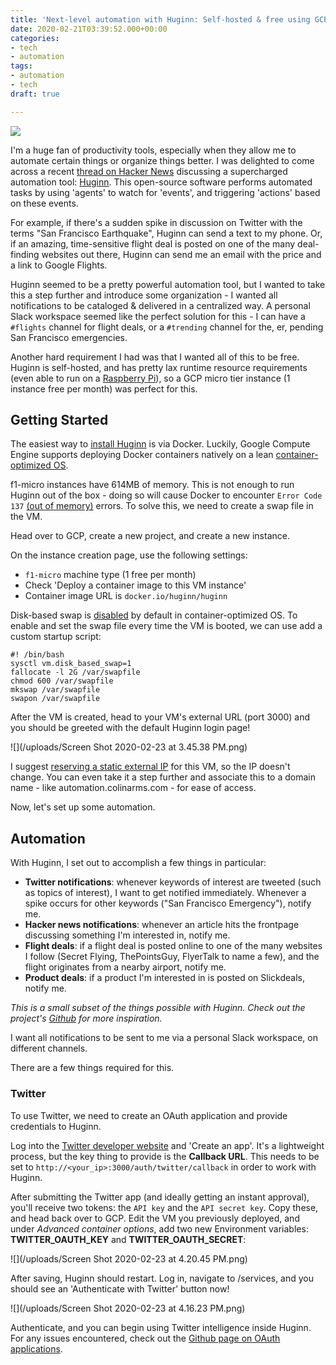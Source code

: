 ```yaml
---
title: 'Next-level automation with Huginn: Self-hosted & free using GCP'
date: 2020-02-21T03:39:52.000+00:00
categories:
- tech
- automation
tags:
- automation
- tech
draft: true

---
```

![](/uploads/automation_small.jpg)

I'm a huge fan of productivity tools, especially when they allow me to automate certain things or organize things better. I was delighted to come across a recent  [thread on Hacker News](https://news.ycombinator.com/item?id=21772610 "Huginn") discussing a supercharged automation tool: [Huginn](https://github.com/huginn/huginn "Huginn"). This open-source software performs automated tasks by using 'agents' to watch for 'events', and triggering 'actions' based on these events.

For example, if there's a sudden spike in discussion on Twitter with the terms "San Francisco Earthquake", Huginn can send a text to my phone. Or, if an amazing, time-sensitive flight deal is posted on one of the many deal-finding websites out there, Huginn can send me an email with the price and a link to Google Flights.

Huginn seemed to be a pretty powerful automation tool, but I wanted to take this a step further and introduce some organization - I wanted all notifications to be cataloged & delivered in a centralized way. A personal Slack workspace seemed like the perfect solution for this - I can have a `#flights` channel for flight deals, or a `#trending` channel for the, er, pending San Francisco emergencies.

Another hard requirement I had was that I wanted all of this to be free. Huginn is self-hosted, and has pretty lax runtime resource requirements (even able to run on a [Raspberry Pi](https://github.com/huginn/huginn/wiki/Running-Huginn-on-minimal-systems-with-low-RAM-&-CPU-e.g.-Raspberry-Pi)), so a GCP micro tier instance (1 instance free per month) was perfect for this.

## Getting Started

The easiest way to [install Huginn](https://github.com/huginn/huginn/blob/master/doc/docker/install.md "Huginn installation") is via Docker. Luckily, Google Compute Engine supports deploying Docker containers natively on a lean [container-optimized OS](https://cloud.google.com/container-optimized-os/docs "Container optimized GCP OS").

f1-micro instances have 614MB of memory. This is not enough to run Huginn out of the box - doing so will cause Docker to encounter `Error Code 137` [(out of memory)](https://success.docker.com/article/what-causes-a-container-to-exit-with-code-137) errors. To solve this, we need to create a swap file in the VM.

Head over to GCP, create a new project, and create a new instance.

On the instance creation page, use the following settings:

* `f1-micro` machine type (1 free per month)
* Check 'Deploy a container image to this VM instance'
* Container image URL is `docker.io/huginn/huginn`

Disk-based swap is [disabled](https://stackoverflow.com/questions/58210222/how-to-enable-swap-swapfile-on-google-container-optimized-os-on-gce) by default in container-optimized OS. To enable and set the swap file every time the VM is booted, we can use add a custom startup script:

    #! /bin/bash
    sysctl vm.disk_based_swap=1
    fallocate -l 2G /var/swapfile
    chmod 600 /var/swapfile
    mkswap /var/swapfile
    swapon /var/swapfile

After the VM is created, head to your VM's external URL (port 3000) and you should be greeted with the default Huginn login page!

![](/uploads/Screen Shot 2020-02-23 at 3.45.38 PM.png)

I suggest [reserving a static external IP](https://cloud.google.com/compute/docs/ip-addresses/reserve-static-external-ip-address "Static IP on GCP") for this VM, so the IP doesn't change. You can even take it a step further and associate this to a domain name - like automation.colinarms.com - for ease of access.

Now, let's set up some automation.

## Automation

With Huginn, I set out to accomplish a few things in particular:

* **Twitter notifications**: whenever keywords of interest are tweeted (such as topics of interest), I want to get notified immediately. Whenever a spike occurs for other keywords ("San Francisco Emergency"), notify me.
* **Hacker news notifications**: whenever an article hits the frontpage discussing something I'm interested in, notify me.
* **Flight deals**: if a flight deal is posted online to one of the many websites I follow (Secret Flying, ThePointsGuy, FlyerTalk to name a few), and the flight originates from a nearby airport, notify me.
* **Product deals**: if a product I'm interested in is posted on Slickdeals, notify me.

_This is a small subset of the things possible with Huginn. Check out the project's_ [_Github_](https://github.com/huginn/huginn#here-are-some-of-the-things-that-you-can-do-with-huginn "Huginn Github") _for more inspiration._

I want all notifications to be sent to me via a personal Slack workspace, on different channels.

There are a few things required for this.

### Twitter

To use Twitter, we need to create an OAuth application and provide credentials to Huginn.

Log into the [Twitter developer website](https://developer.twitter.com/en/apps "Twitter Developers") and 'Create an app'. It's a lightweight process, but the key thing to provide is the **Callback URL**. This needs to be set to `http://<your_ip>:3000/auth/twitter/callback` in order to work with Huginn.

After submitting the Twitter app (and ideally getting an instant approval), you'll receive two tokens: the `API key` and the `API secret key`. Copy these, and head back over to GCP. Edit the VM you previously deployed, and under _Advanced container options_, add two new Environment variables: **TWITTER_OAUTH_KEY** and **TWITTER_OAUTH_SECRET**:

![](/uploads/Screen Shot 2020-02-23 at 4.20.45 PM.png)

After saving, Huginn should restart. Log in, navigate to /services, and you should see an 'Authenticate with Twitter' button now!

![](/uploads/Screen Shot 2020-02-23 at 4.16.23 PM.png)

Authenticate, and you can begin using Twitter intelligence inside Huginn. For any issues encountered, check out the [Github page on OAuth applications](https://github.com/huginn/huginn/wiki/Configuring-OAuth-applications#twitter "Github OAuth").